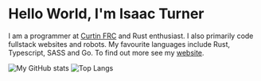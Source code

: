# Hello World, I'm Isaac Turner 

I am a programmer at [Curtin FRC](https://github.com/CurtinFRC) and Rust enthusiast. I also primarily code fullstack websites and robots. My favourite languages include Rust, Typescript, SASS and Go. To find out more see my [website](https://isaac-t.vercel.app).

![My GitHub stats](https://github-readme-stats.vercel.app/api?username=spacey-sooty&show_icons=true&theme=tokyonight)
![Top Langs](https://github-readme-stats.vercel.app/api/top-langs/?username=spacey-sooty&hide_progress=true&hide=lua&theme=tokyonight)
